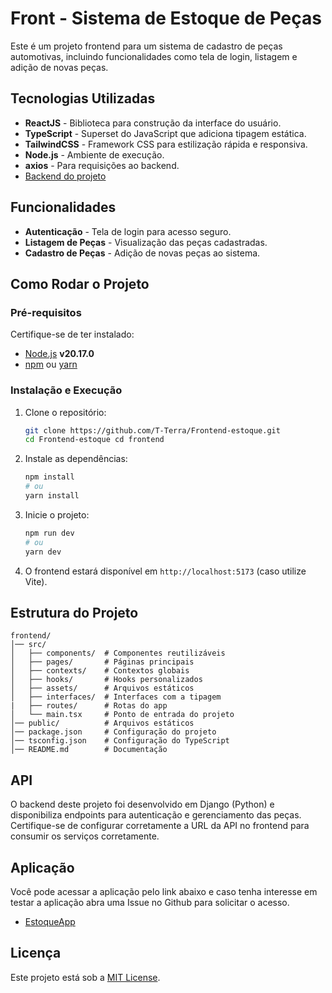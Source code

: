 # Front - Sistema de Estoque de Peças

Este é um projeto frontend para um sistema de cadastro de peças automotivas, incluindo funcionalidades como tela de login, listagem e adição de novas peças.

## Tecnologias Utilizadas

- **ReactJS** - Biblioteca para construção da interface do usuário.
- **TypeScript** - Superset do JavaScript que adiciona tipagem estática.
- **TailwindCSS** - Framework CSS para estilização rápida e responsiva.
- **Node.js** - Ambiente de execução.
- **axios** - Para requisições ao backend.
- [Backend do projeto](https://github.com/T-Terra/Backend-estoque)

## Funcionalidades

- **Autenticação** - Tela de login para acesso seguro.
- **Listagem de Peças** - Visualização das peças cadastradas.
- **Cadastro de Peças** - Adição de novas peças ao sistema.

## Como Rodar o Projeto

### Pré-requisitos

Certifique-se de ter instalado:
- [Node.js](https://nodejs.org/) **v20.17.0**
- [npm](https://www.npmjs.com/) ou [yarn](https://yarnpkg.com/)

### Instalação e Execução

1. Clone o repositório:
   ```sh
   git clone https://github.com/T-Terra/Frontend-estoque.git
   cd Frontend-estoque cd frontend
   ```
2. Instale as dependências:
   ```sh
   npm install
   # ou
   yarn install
   ```
3. Inicie o projeto:
   ```sh
   npm run dev
   # ou
   yarn dev
   ```
4. O frontend estará disponível em `http://localhost:5173` (caso utilize Vite).

## Estrutura do Projeto

```
frontend/
│── src/
│   ├── components/  # Componentes reutilizáveis
│   ├── pages/       # Páginas principais
│   ├── contexts/    # Contextos globais
│   ├── hooks/       # Hooks personalizados
│   ├── assets/      # Arquivos estáticos
│   ├── interfaces/  # Interfaces com a tipagem
|   ├── routes/      # Rotas do app
│   └── main.tsx     # Ponto de entrada do projeto
│── public/          # Arquivos estáticos
│── package.json     # Configuração do projeto
│── tsconfig.json    # Configuração do TypeScript
│── README.md        # Documentação
```

## API

O backend deste projeto foi desenvolvido em Django (Python) e disponibiliza endpoints para autenticação e gerenciamento das peças. Certifique-se de configurar corretamente a URL da API no frontend para consumir os serviços corretamente.

## Aplicação

Você pode acessar a aplicação pelo link abaixo e caso tenha interesse em testar a aplicação abra uma Issue no Github para solicitar o acesso.

- [EstoqueApp](https://frontend-estoque-delta.vercel.app/)


## Licença

Este projeto está sob a [MIT License](LICENSE).

